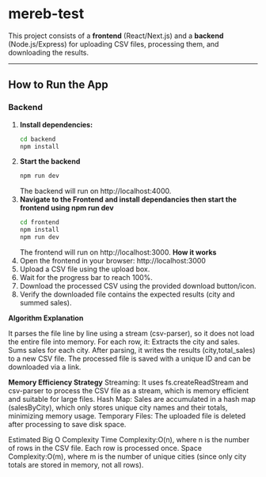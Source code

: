 # mereb-test

This project consists of a **frontend** (React/Next.js) and a **backend** (Node.js/Express) for uploading CSV files, processing them, and downloading the results.

---

## How to Run the App

### Backend

1. **Install dependencies:**
   ```sh
   cd backend
   npm install
   ```
2. **Start the backend**
   ```sh
   npm run dev
   ```
   The backend will run on http://localhost:4000.
3. **Navigate to the Frontend and install dependancies then start the frontend using npm run dev**
   ```sh
   cd frontend
   npm install
   npm run dev
   ```
   The frontend will run on http://localhost:3000.
**How it works**
1. Open the frontend in your browser: http://localhost:3000
2. Upload a CSV file using the upload box.
3. Wait for the progress bar to reach 100%.
4. Download the processed CSV using the provided download button/icon.
5. Verify the downloaded file contains the expected results (city and summed sales).

**Algorithm Explanation**

It parses the file line by line using a stream (csv-parser), so it does not load the entire file into memory.
For each row, it:
  Extracts the city and sales.
  Sums sales for each city.
  After parsing, it writes the results (city,total_sales) to a new CSV file.
  The processed file is saved with a unique ID and can be downloaded via a link.

**Memory Efficiency Strategy**
Streaming: It uses fs.createReadStream and csv-parser to process the CSV file as a stream, which is memory efficient and suitable for large files.
Hash Map: Sales are accumulated in a hash map (salesByCity), which only stores unique city names and their totals, minimizing memory usage.
Temporary Files: The uploaded file is deleted after processing to save disk space.

Estimated Big O Complexity
Time Complexity:O(n), where n is the number of rows in the CSV file. Each row is processed once.
Space Complexity:O(m), where m is the number of unique cities (since only city totals are stored in memory, not all rows).
